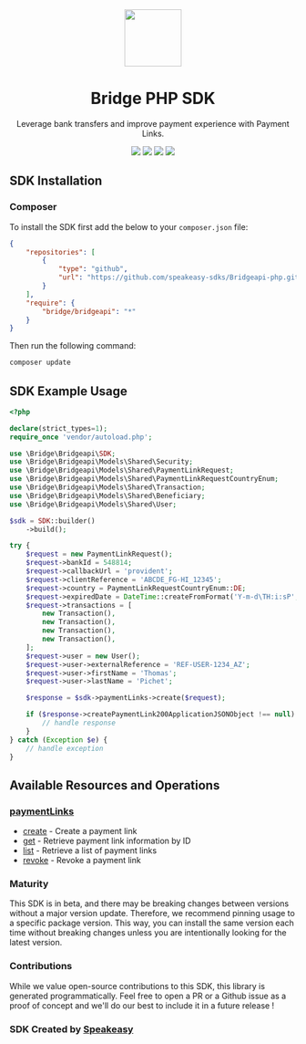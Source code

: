 <div align="center">
    <picture>
        <source srcset="https://user-images.githubusercontent.com/6267663/232034887-48fd151e-8ba5-466f-99bf-8c67aeeec0de.png" media="(prefers-color-scheme: dark)" width="100">
        <img src="https://user-images.githubusercontent.com/6267663/232034887-48fd151e-8ba5-466f-99bf-8c67aeeec0de.png" width="100">
    </picture>
    <h1>Bridge PHP SDK</h1>
   <p>Leverage bank transfers and improve payment experience with Payment Links.</p>
   <a href="https://docs.bridgeapi.io/docs"><img src="https://img.shields.io/static/v1?label=Docs&message=API Ref&color=5444e4&style=for-the-badge" /></a>
   <a href="https://github.com/speakeasy-sdks/Bridgeapi-php/actions"><img src="https://img.shields.io/github/actions/workflow/status/speakeasy-sdks/Bridgeapi-php/speakeasy_sdk_generation.yml?style=for-the-badge" /></a>
  <a href="https://opensource.org/licenses/MIT"><img src="https://img.shields.io/badge/License-MIT-blue.svg?style=for-the-badge" /></a>
  <a href="https://github.com/speakeasy-sdks/Bridgeapi-php/releases"><img src="https://img.shields.io/github/v/release/speakeasy-sdks/Bridgeapi-php?sort=semver&style=for-the-badge" /></a>
</div>

<!-- Start SDK Installation -->
## SDK Installation

### Composer

To install the SDK first add the below to your `composer.json` file:

```json
{
    "repositories": [
        {
            "type": "github",
            "url": "https://github.com/speakeasy-sdks/Bridgeapi-php.git"
        }
    ],
    "require": {
        "bridge/bridgeapi": "*"
    }
}
```

Then run the following command:

```bash
composer update
```
<!-- End SDK Installation -->

## SDK Example Usage
<!-- Start SDK Example Usage -->
```php
<?php

declare(strict_types=1);
require_once 'vendor/autoload.php';

use \Bridge\Bridgeapi\SDK;
use \Bridge\Bridgeapi\Models\Shared\Security;
use \Bridge\Bridgeapi\Models\Shared\PaymentLinkRequest;
use \Bridge\Bridgeapi\Models\Shared\PaymentLinkRequestCountryEnum;
use \Bridge\Bridgeapi\Models\Shared\Transaction;
use \Bridge\Bridgeapi\Models\Shared\Beneficiary;
use \Bridge\Bridgeapi\Models\Shared\User;

$sdk = SDK::builder()
    ->build();

try {
    $request = new PaymentLinkRequest();
    $request->bankId = 548814;
    $request->callbackUrl = 'provident';
    $request->clientReference = 'ABCDE_FG-HI_12345';
    $request->country = PaymentLinkRequestCountryEnum::DE;
    $request->expiredDate = DateTime::createFromFormat('Y-m-d\TH:i:sP', '2021-07-24T22:00:00.000Z');
    $request->transactions = [
        new Transaction(),
        new Transaction(),
        new Transaction(),
        new Transaction(),
    ];
    $request->user = new User();
    $request->user->externalReference = 'REF-USER-1234_AZ';
    $request->user->firstName = 'Thomas';
    $request->user->lastName = 'Pichet';

    $response = $sdk->paymentLinks->create($request);

    if ($response->createPaymentLink200ApplicationJSONObject !== null) {
        // handle response
    }
} catch (Exception $e) {
    // handle exception
}
```
<!-- End SDK Example Usage -->

<!-- Start SDK Available Operations -->
## Available Resources and Operations


### [paymentLinks](docs/paymentlinks/README.md)

* [create](docs/paymentlinks/README.md#create) - Create a payment link
* [get](docs/paymentlinks/README.md#get) - Retrieve payment link information by ID
* [list](docs/paymentlinks/README.md#list) - Retrieve a list of payment links
* [revoke](docs/paymentlinks/README.md#revoke) - Revoke a payment link
<!-- End SDK Available Operations -->

### Maturity

This SDK is in beta, and there may be breaking changes between versions without a major version update. Therefore, we recommend pinning usage
to a specific package version. This way, you can install the same version each time without breaking changes unless you are intentionally
looking for the latest version.

### Contributions

While we value open-source contributions to this SDK, this library is generated programmatically.
Feel free to open a PR or a Github issue as a proof of concept and we'll do our best to include it in a future release !

### SDK Created by [Speakeasy](https://docs.speakeasyapi.dev/docs/using-speakeasy/client-sdks)
